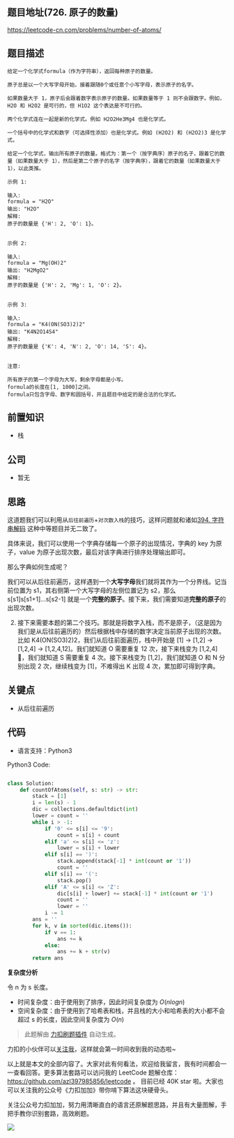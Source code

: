 ## 题目地址(726. 原子的数量)

https://leetcode-cn.com/problems/number-of-atoms/

## 题目描述

```
给定一个化学式formula（作为字符串），返回每种原子的数量。

原子总是以一个大写字母开始，接着跟随0个或任意个小写字母，表示原子的名字。

如果数量大于 1，原子后会跟着数字表示原子的数量。如果数量等于 1 则不会跟数字。例如，H2O 和 H2O2 是可行的，但 H1O2 这个表达是不可行的。

两个化学式连在一起是新的化学式。例如 H2O2He3Mg4 也是化学式。

一个括号中的化学式和数字（可选择性添加）也是化学式。例如 (H2O2) 和 (H2O2)3 是化学式。

给定一个化学式，输出所有原子的数量。格式为：第一个（按字典序）原子的名子，跟着它的数量（如果数量大于 1），然后是第二个原子的名字（按字典序），跟着它的数量（如果数量大于 1），以此类推。

示例 1:

输入:
formula = "H2O"
输出: "H2O"
解释:
原子的数量是 {'H': 2, 'O': 1}。


示例 2:

输入:
formula = "Mg(OH)2"
输出: "H2MgO2"
解释:
原子的数量是 {'H': 2, 'Mg': 1, 'O': 2}。


示例 3:

输入:
formula = "K4(ON(SO3)2)2"
输出: "K4N2O14S4"
解释:
原子的数量是 {'K': 4, 'N': 2, 'O': 14, 'S': 4}。


注意:

所有原子的第一个字母为大写，剩余字母都是小写。
formula的长度在[1, 1000]之间。
formula只包含字母、数字和圆括号，并且题目中给定的是合法的化学式。
```

## 前置知识

- 栈

## 公司

- 暂无

## 思路

这道题我们可以利用从`后往前遍历`+`对次数入栈`的技巧，这样问题就和诸如[394. 字符串解码](https://github.com/azl397985856/leetcode/blob/master/problems/394.decode-string.md) 这种中等题目并无二致了。

具体来说，我们可以使用一个字典存储每一个原子的出现情况，字典的 key 为原子，value 为原子出现次数，最后对该字典进行排序处理输出即可。

那么字典如何生成呢？

我们可以从后往前遍历，这样遇到一个**大写字母**我们就将其作为一个分界线。记当前位置为 s1，其右侧第一个大写字母的左侧位置记为 s2，那么 s[s1]s[s1+1]...s[s2-1] 就是一个**完整的原子**。接下来，我们需要知道**完整的原子**的出现次数。

2. 接下来需要本题的第二个技巧。那就是将数字入栈，而不是原子，（这是因为我们是从后往前遍历的）然后根据栈中存储的数字决定当前原子出现的次数。比如 K4(ON(SO3)2)2，我们从后往前面遍历，栈中开始是 [1] -> [1,2] -> [1,2,4] -> [1,2,4,12]。我们就知道 O 需要重复 12 次，接下来栈变为 [1,2,4] ，我们就知道 S 需要重复 4 次。接下来栈变为 [1,2]，我们就知道 O 和 N 分别出现 2 次，继续栈变为 [1]，不难得出 K 出现 4 次，累加即可得到字典。

## 关键点

- 从后往前遍历

## 代码

- 语言支持：Python3

Python3 Code:

```python

class Solution:
    def countOfAtoms(self, s: str) -> str:
        stack = [1]
        i = len(s) - 1
        dic = collections.defaultdict(int)
        lower = count = ''
        while i > -1:
            if '0' <= s[i] <= '9':
                count = s[i] + count
            elif 'a' <= s[i] <= 'z':
                lower = s[i] + lower
            elif s[i] == ')':
                stack.append(stack[-1] * int(count or '1'))
                count = ''
            elif s[i] == '(':
                stack.pop()
            elif 'A' <= s[i] <= 'Z':
                dic[s[i] + lower] += stack[-1] * int(count or '1')
                count = ''
                lower = ''
            i -= 1
        ans = ''
        for k, v in sorted(dic.items()):
            if v == 1:
                ans += k
            else:
                ans += k + str(v)
        return ans


```

**复杂度分析**

令 n 为 s 长度。

- 时间复杂度：由于使用到了排序，因此时间复杂度为 $O(nlogn)$
- 空间复杂度：由于使用到了哈希表和栈，并且栈的大小和哈希表的大小都不会超过 s 的长度，因此空间复杂度为 $O(n)$

> 此题解由 [力扣刷题插件](https://leetcode-pp.github.io/leetcode-cheat/?tab=solution-template) 自动生成。

力扣的小伙伴可以[关注我](https://leetcode-cn.com/u/fe-lucifer/)，这样就会第一时间收到我的动态啦~

以上就是本文的全部内容了。大家对此有何看法，欢迎给我留言，我有时间都会一一查看回答。更多算法套路可以访问我的 LeetCode 题解仓库：https://github.com/azl397985856/leetcode 。 目前已经 40K star 啦。大家也可以关注我的公众号《力扣加加》带你啃下算法这块硬骨头。

关注公众号力扣加加，努力用清晰直白的语言还原解题思路，并且有大量图解，手把手教你识别套路，高效刷题。

![](https://tva1.sinaimg.cn/large/007S8ZIlly1gfcuzagjalj30p00dwabs.jpg)
